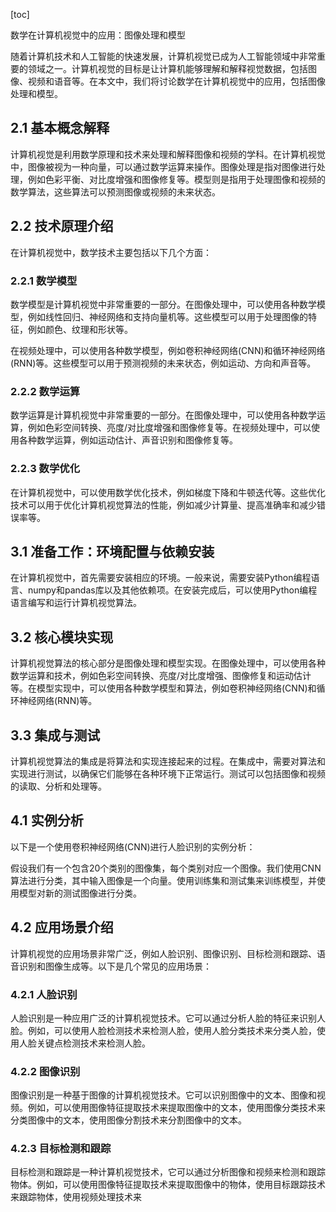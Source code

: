 
[toc]                    
                
                
数学在计算机视觉中的应用：图像处理和模型

随着计算机技术和人工智能的快速发展，计算机视觉已成为人工智能领域中非常重要的领域之一。计算机视觉的目标是让计算机能够理解和解释视觉数据，包括图像、视频和语音等。在本文中，我们将讨论数学在计算机视觉中的应用，包括图像处理和模型。

## 2.1 基本概念解释

计算机视觉是利用数学原理和技术来处理和解释图像和视频的学科。在计算机视觉中，图像被视为一种向量，可以通过数学运算来操作。图像处理是指对图像进行处理，例如色彩平衡、对比度增强和图像修复等。模型则是指用于处理图像和视频的数学算法，这些算法可以预测图像或视频的未来状态。

## 2.2 技术原理介绍

在计算机视觉中，数学技术主要包括以下几个方面：

### 2.2.1 数学模型

数学模型是计算机视觉中非常重要的一部分。在图像处理中，可以使用各种数学模型，例如线性回归、神经网络和支持向量机等。这些模型可以用于处理图像的特征，例如颜色、纹理和形状等。

在视频处理中，可以使用各种数学模型，例如卷积神经网络(CNN)和循环神经网络(RNN)等。这些模型可以用于预测视频的未来状态，例如运动、方向和声音等。

### 2.2.2 数学运算

数学运算是计算机视觉中非常重要的一部分。在图像处理中，可以使用各种数学运算，例如色彩空间转换、亮度/对比度增强和图像修复等。在视频处理中，可以使用各种数学运算，例如运动估计、声音识别和图像修复等。

### 2.2.3 数学优化

在计算机视觉中，可以使用数学优化技术，例如梯度下降和牛顿迭代等。这些优化技术可以用于优化计算机视觉算法的性能，例如减少计算量、提高准确率和减少错误率等。

## 3.1 准备工作：环境配置与依赖安装

在计算机视觉中，首先需要安装相应的环境。一般来说，需要安装Python编程语言、numpy和pandas库以及其他依赖项。在安装完成后，可以使用Python编程语言编写和运行计算机视觉算法。

## 3.2 核心模块实现

计算机视觉算法的核心部分是图像处理和模型实现。在图像处理中，可以使用各种数学运算和技术，例如色彩空间转换、亮度/对比度增强、图像修复和运动估计等。在模型实现中，可以使用各种数学模型和算法，例如卷积神经网络(CNN)和循环神经网络(RNN)等。

## 3.3 集成与测试

计算机视觉算法的集成是将算法和实现连接起来的过程。在集成中，需要对算法和实现进行测试，以确保它们能够在各种环境下正常运行。测试可以包括图像和视频的读取、分析和处理等。

## 4.1 实例分析

以下是一个使用卷积神经网络(CNN)进行人脸识别的实例分析：

假设我们有一个包含20个类别的图像集，每个类别对应一个图像。我们使用CNN算法进行分类，其中输入图像是一个向量。使用训练集和测试集来训练模型，并使用模型对新的测试图像进行分类。

## 4.2 应用场景介绍

计算机视觉的应用场景非常广泛，例如人脸识别、图像识别、目标检测和跟踪、语音识别和图像生成等。以下是几个常见的应用场景：

### 4.2.1 人脸识别

人脸识别是一种应用广泛的计算机视觉技术。它可以通过分析人脸的特征来识别人脸。例如，可以使用人脸检测技术来检测人脸，使用人脸分类技术来分类人脸，使用人脸关键点检测技术来检测人脸。

### 4.2.2 图像识别

图像识别是一种基于图像的计算机视觉技术。它可以识别图像中的文本、图像和视频。例如，可以使用图像特征提取技术来提取图像中的文本，使用图像分类技术来分类图像中的文本，使用图像分割技术来分割图像中的文本。

### 4.2.3 目标检测和跟踪

目标检测和跟踪是一种计算机视觉技术，它可以通过分析图像和视频来检测和跟踪物体。例如，可以使用图像特征提取技术来提取图像中的物体，使用目标跟踪技术来跟踪物体，使用视频处理技术来

